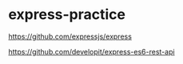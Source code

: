 # express-practice

https://github.com/expressjs/express

https://github.com/developit/express-es6-rest-api




